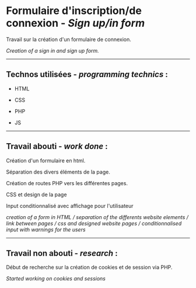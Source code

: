 # Formulaire d'inscription/de connexion - *Sign up/in form*

Travail sur la création d'un formulaire de connexion.

*Creation of a sign in and sign up form.*

----

## Technos utilisées - *programming technics* :

- HTML

- CSS

- PHP

- JS

----

## Travail abouti - *work done* :

Création d'un formulaire en html.

Séparation des divers éléments de la page.

Création de routes PHP vers les différentes pages.

CSS et design de la page

Input conditionnalisé avec affichage pour l'utilisateur

*creation of a form in HTML / separation of the differents website elements / link between pages / css and designed website pages / conditionnalised input with warnings for the users*

----

## Travail non abouti - *research* :

Début de recherche sur la création de cookies et de session via PHP.

*Started working on cookies and sessions*
